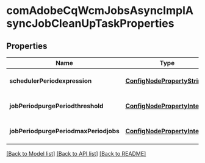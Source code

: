 # comAdobeCqWcmJobsAsyncImplAsyncJobCleanUpTaskProperties

## Properties
Name | Type | Description | Notes
------------ | ------------- | ------------- | -------------
**schedulerPeriodexpression** | [**ConfigNodePropertyString**](ConfigNodePropertyString.md) |  | [optional] [default to null]
**jobPeriodpurgePeriodthreshold** | [**ConfigNodePropertyInteger**](ConfigNodePropertyInteger.md) |  | [optional] [default to null]
**jobPeriodpurgePeriodmaxPeriodjobs** | [**ConfigNodePropertyInteger**](ConfigNodePropertyInteger.md) |  | [optional] [default to null]

[[Back to Model list]](../README.md#documentation-for-models) [[Back to API list]](../README.md#documentation-for-api-endpoints) [[Back to README]](../README.md)


